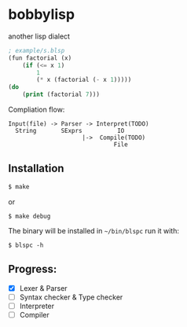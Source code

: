 # bobbylisp
another lisp dialect

```lisp
; example/s.blsp
(fun factorial (x)
    (if (<= x 1)
        1
        (* x (factorial (- x 1)))))
(do
    (print (factorial 7)))
```

Compliation flow:
```
Input(file) -> Parser -> Interpret(TODO)
  String       SExprs          IO
                     |->  Compile(TODO)
                              File 
```

## Installation
```bash
$ make
```
or
```bsah
$ make debug
```
The binary will be installed in `~/bin/blspc` run it with:
```
$ blspc -h
```

## Progress:
- [X] Lexer & Parser
- [ ] Syntax checker & Type checker
- [ ] Interpreter
- [ ] Compiler